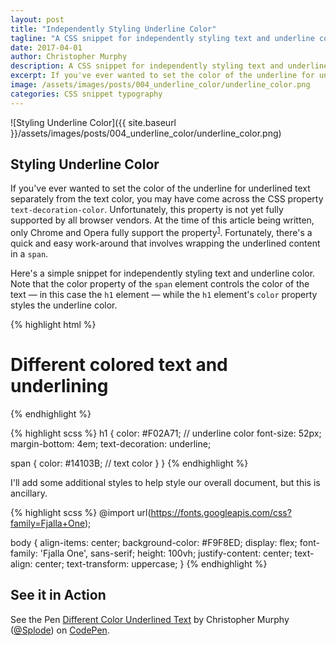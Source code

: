 ```yaml
---
layout: post
title: "Independently Styling Underline Color"
tagline: "A CSS snippet for independently styling text and underline color."
date: 2017-04-01
author: Christopher Murphy
description: A CSS snippet for independently styling text and underline color.
excerpt: If you've ever wanted to set the color of the underline for underlined text separately from the text color, you may have come across the CSS property `text-decoration-color`. Unfortunately, this property is not yet fully supported by all browser vendors.
image: /assets/images/posts/004_underline_color/underline_color.png
categories: CSS snippet typography
---
```


![Styling Underline Color]({{ site.baseurl }}/assets/images/posts/004_underline_color/underline_color.png)

## Styling Underline Color
If you've ever wanted to set the color of the underline for underlined text separately from the text color, you may have come across the CSS property `text-decoration-color`. Unfortunately, this property is not yet fully supported by all browser vendors. At the time of this article being written, only Chrome and Opera fully support the property<sup>[1][1]</sup>. Fortunately, there's a quick and easy work-around that involves wrapping the underlined content in a `span`.

Here's a simple snippet for independently styling text and underline color. Note that the color property of the `span` element controls the color of the text — in this case the `h1` element — while the `h1` element's `color` property styles the underline color.

{% highlight html %}
<h1><span>Different colored text and underlining</span></h1>
{% endhighlight %}

{% highlight scss %}
h1 {
  color: #F02A71; // underline color
  font-size: 52px;
  margin-bottom: 4em;
  text-decoration: underline;

  span {
    color: #14103B; // text color
  }
}
{% endhighlight %}

I'll add some additional styles to help style our overall document, but this is ancillary.

{% highlight scss %}
@import url(https://fonts.googleapis.com/css?family=Fjalla+One);

body {
  align-items: center;
  background-color: #F9F8ED;
  display: flex;
  font-family: 'Fjalla One', sans-serif;
  height: 100vh;
  justify-content: center;
  text-align: center;
  text-transform: uppercase;
}
{% endhighlight %}

## See it in Action

<p data-height="495" data-theme-id="0" data-slug-hash="mVrVMR" data-default-tab="result" data-user="Splode" data-embed-version="2" data-pen-title="Different Color Underlined Text" class="codepen">See the Pen <a href="http://codepen.io/Splode/pen/mVrVMR/">Different Color Underlined Text</a> by Christopher Murphy (<a href="http://codepen.io/Splode">@Splode</a>) on <a href="http://codepen.io">CodePen</a>.</p>
<script async src="https://production-assets.codepen.io/assets/embed/ei.js"></script>

[1]: http://caniuse.com/#search=text-decoration-color "caniuse.com - text-decoration-color"

